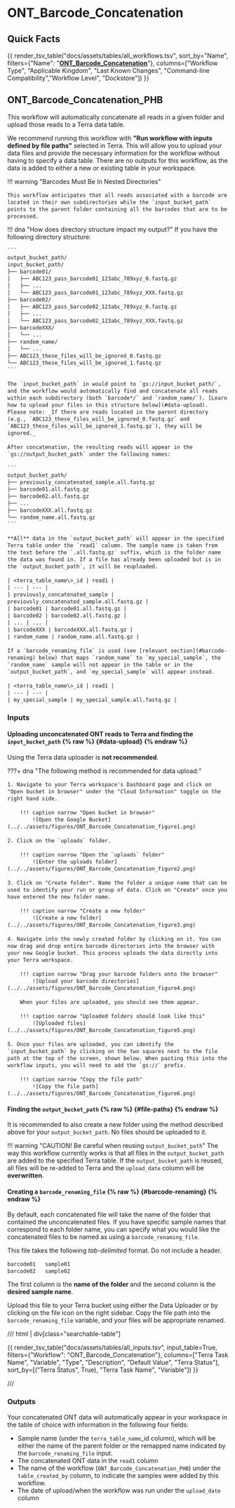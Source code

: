 # ONT_Barcode_Concatenation

## Quick Facts

{{ render_tsv_table("docs/assets/tables/all_workflows.tsv", sort_by="Name", filters={"Name": "[**ONT_Barcode_Concatenation**](../workflows/data_import/ont_barcode_concatenation.md)"}, columns=["Workflow Type", "Applicable Kingdom", "Last Known Changes", "Command-line Compatibility","Workflow Level", "Dockstore"]) }}

## ONT_Barcode_Concatenation_PHB

This workflow will automatically concatenate all reads in a given folder and upload those reads to a Terra data table.

We recommend running this workflow with **"Run workflow with inputs defined by file paths"** selected in Terra. This will allow you to upload your data files and provide the necessary information for the workflow without having to specify a data table. There are no outputs for this workflow, as the data is added to either a new or existing table in your workspace.

!!! warning "Barcodes Must Be In Nested Directories"

    This workflow anticipates that all reads associated with a barcode are located in their own subdirectories while the `input_bucket_path` points to the parent folder containing all the barcodes that are to be processed.

!!! dna "How does directory structure impact my output?"
    If you have the following directory structure:

    ```
    output_bucket_path/
    input_bucket_path/
    ├── barcode01/
    │   ├── ABC123_pass_barcode01_123abc_789xyz_0.fastq.gz
    │   ├── ...
    │   └── ABC123_pass_barcode01_123abc_789xyz_XXX.fastq.gz
    ├── barcode02/
    │   ├── ABC123_pass_barcode02_123abc_789xyz_0.fastq.gz
    │   ├── ...
    │   └── ABC123_pass_barcode02_123abc_789xyz_XXX.fastq.gz
    ├── barcodeXXX/
    │   └── ...
    ├── random_name/
    │   └── ...
    ├── ABC123_these_files_will_be_ignored_0.fastq.gz
    └── ABC123_these_files_will_be_ignored_1.fastq.gz
    ```

    The `input_bucket_path` in would point to `gs://input_bucket_path/`, and the workflow would automatically find and concatenate all reads within each subdirectory (both `barcode*/` and `random_name/`). [Learn how to upload your files in this structure below](#data-upload). Please note: _If there are reads located in the parent directory (e.g., `ABC123_these_files_will_be_ignored_0.fastq.gz` and `ABC123_these_files_will_be_ignored_1.fastq.gz`), they will be ignored._

    After concatenation, the resulting reads will appear in the `gs://output_bucket_path` under the following names:
    
    ```
    output_bucket_path/
    ├── previously_concatenated_sample.all.fastq.gz
    ├── barcode01.all.fastq.gz
    ├── barcode02.all.fastq.gz
    ├── ...
    ├── barcodeXXX.all.fastq.gz
    └── random_name.all.fastq.gz
    ```

    **All** data in the `output_bucket_path` will appear in the specified Terra table under the `read1` column. The sample name is taken from the text before the `.all.fastq.gz` suffix, which is the folder name the data was found in. If a file has already been uploaded but is in the `output_bucket_path`, it will be reuploaded.

    | <terra_table_name\>_id | read1 | 
    | --- | --- |
    | previously_concatenated_sample | previously_concatenated_sample.all.fastq.gz |
    | barcode01 | barcode01.all.fastq.gz |
    | barcode02 | barcode02.all.fastq.gz |
    | ... | ... |
    | barcodeXXX | barcodeXXX.all.fastq.gz |
    | random_name | random_name.all.fastq.gz |
    
    If a `barcode_renaming_file` is used (see [relevant section](#barcode-renaming) below) that maps `random_name` to `my_special_sample`, the `random_name` sample will not appear in the table or in the `output_bucket_path`, and `my_special_sample` will appear instead.

    | <terra_table_name\>_id | read1 | 
    | --- | --- |
    | my_special_sample | my_special_sample.all.fastq.gz |

### Inputs

#### Uploading unconcatenated ONT reads to Terra and finding the `input_bucket_path` {% raw %} {#data-upload} {% endraw %}

Using the Terra data uploader is **not recommended**.

???+ dna "The following method is recommended for data upload:"

    1. Navigate to your Terra workspace's Dashboard page and click on "Open bucket in browser" under the "Cloud Information" toggle on the right hand side.
      
        !!! caption narrow "Open bucket in browser"
            ![Open the Google Bucket](../../assets/figures/ONT_Barcode_Concatenation_figure1.png)

    2. Click on the `uploads` folder.

        !!! caption narrow "Open the `uploads` folder"
            ![Enter the uploads folder](../../assets/figures/ONT_Barcode_Concatenation_figure2.png)

    3. Click on "Create folder". Name the folder a unique name that can be used to identify your run or group of data. Click on "Create" once you have entered the new folder name.

        !!! caption narrow "Create a new folder"
            ![Create a new folder](../../assets/figures/ONT_Barcode_Concatenation_figure3.png)

    4. Navigate into the newly created folder by clicking on it. You can now drag and drop entire barcode directories into the browser with your new Google bucket. This process uploads the data directly into your Terra workspace.

        !!! caption narrow "Drag your barcode folders onto the browser"
            ![Upload your barcode directories](../../assets/figures/ONT_Barcode_Concatenation_figure4.png)

        When your files are uploaded, you should see them appear.

        !!! caption narrow "Uploaded folders should look like this"
            ![Uploaded files](../../assets/figures/ONT_Barcode_Concatenation_figure5.png)

    5. Once your files are uploaded, you can identify the `input_bucket_path` by clicking on the two squares next to the file path at the top of the screen, shown below. When pasting this into the workflow inputs, you will need to add the `gs://` prefix.

        !!! caption narrow "Copy the file path"
            ![Copy the file path](../../assets/figures/ONT_Barcode_Concatenation_figure6.png)

#### Finding the `output_bucket_path` {% raw %} {#file-paths} {% endraw %}

It is recommended to also create a new folder using the method described above for your `output_bucket_path`. No files should be uploaded to it.

!!! warning "CAUTION! Be careful when reusing `output_bucket_path`"
    The way this workflow currently works is that all files in the `output_bucket_path` are added to the specified Terra table. If the `output_bucket_path` is reused, all files will be re-added to Terra and the `upload_date` column will be **overwritten**.

#### Creating a `barcode_renaming_file` {% raw %} {#barcode-renaming} {% endraw %}

By default, each concatenated file will take the name of the folder that contained the unconcatenated files. If you have specific sample names that correspond to each folder name, you can specify what you would like the concatenated files to be named as using a `barcode_renaming_file`.

This file takes the following _tab-delimited_ format. Do not include a header.

```
barcode01	sample01
barcode02	sample02
```

The first column is the **name of the folder** and the second column is the **desired sample name**.

Upload this file to your Terra bucket using either the Data Uploader or by clicking on the file icon on the right sidebar. Copy the file path into the `barcode_renaming_file` variable, and your files will be appropriate renamed.

/// html | div[class="searchable-table"]

{{ render_tsv_table("docs/assets/tables/all_inputs.tsv", input_table=True, filters={"Workflow": "ONT_Barcode_Concatenation"}, columns=["Terra Task Name", "Variable", "Type", "Description", "Default Value", "Terra Status"], sort_by=[("Terra Status", True), "Terra Task Name", "Variable"]) }}

///

### Outputs

Your concatenated ONT data will automatically appear in your workspace in the table of choice with information in the following four fields:

- Sample name (under the `terra_table_name`_id column), which will be either the name of the parent folder or the remapped name indicated by the `barcode_renaming_file` input.
- The concatenated ONT data in the `read1` column
- The name of the workflow (`ONT_Barcode_Concatenation_PHB`) under the `table_created_by` column, to indicate the samples were added by this workflow.
- The date of upload/when the workflow was run under the `upload_date` column
